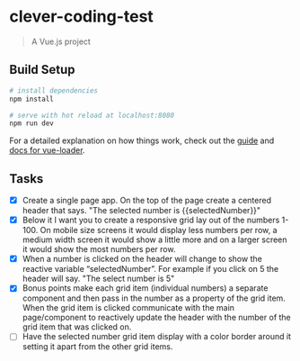 # clever-coding-test

> A Vue.js project

## Build Setup

``` bash
# install dependencies
npm install

# serve with hot reload at localhost:8080
npm run dev
```

For a detailed explanation on how things work, check out the [guide](http://vuejs-templates.github.io/webpack/) and [docs for vue-loader](http://vuejs.github.io/vue-loader).

## Tasks

- [x] Create a single page app.  On the top of the page create a centered header that says.  "The selected number is {{selectedNumber}}"
- [x] Below it I want you to create a responsive grid lay out of the numbers 1-100.  On mobile size screens it would display less numbers per row, a medium width screen it would show a little more and on a larger screen it would show the most numbers per row.
- [x] When a number is clicked on the header will change to show the reactive variable “selectedNumber”.  For example if you click on 5 the header will say.  "The select number is 5"
- [x] Bonus points make each grid item (individual numbers) a separate component and then pass in the number as a property of the grid item.  When the grid item is clicked communicate with the main page/component to reactively update the header with the number of the grid item that was clicked on.
- [ ] Have the selected number grid item display with a color border around it setting it apart from the other grid items.
